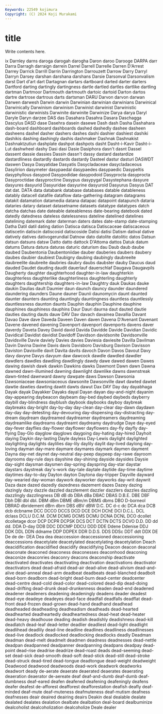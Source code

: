 ```yaml
---
Keywords: 22549 kojimura
Copyright: (C) 2024 Koji Murakami
---
```


# title

Write contents here.



ix Darnley darns daroga darogah darogha Daron
daroo Darooge DARPA darr Darra Darragh darraign darrein Darrel Darrell
Darrelle Darren D'Arrest Darrey Darrick Darrill Darrin Darrington Darrouzett Darrow
Darry Darryl Darryn Darsey darshan darshana darshans Darsie Darsonval Darsonvalism
darst Dart d'art dart Dartagnan dartars dartboard darted darter darters
Dartford darting dartingly dartingness dartle dartled dartles dartlike dartling dartman
Dartmoor Dartmouth dartmouth dartoic dartoid Darton dartos dartre dartrose dartrous
darts dartsman DARU Darvon darvon darwan Darwen darwesh Darwin darwin
Darwinian darwinian darwinians Darwinical Darwinically Darwinism darwinism Darwinist darwinist Darwinistic
darwinistic darwinists Darwinite darwinite Darwinize Darya darya Daryl Daryle Daryn
darzee DAS das Dasahara Dasahra Dasara Daschagga Dascylus DASD dase
Dasehra dasein dasewe Dash dash Dasha Dashahara dash-board dashboard dashboards
dashed dashedly dashee dasheen dasheens dashel dasher dashers dashes dashi
dashier dashiest dashiki dashikis dashing dashingly dashis dashmaker Dashnak Dashnakist
Dashnaktzutiun dashplate dashpot dashpots dasht Dasht-i-Kavir Dasht-i-Lut dashwheel dashy Dasi
dasi Dasie Dasiphora dasn't dasnt Dassel dassent dassie dassies Dassin
dassn't dassy dastard dastardize dastardliness dastardly dastards dastardy Dasteel dastur
dasturi DASWDT daswen Dasya Dasyatidae Dasyatis Dasycladaceae dasycladaceous Dasylirion dasymeter
dasypaedal dasypaedes dasypaedic Dasypeltis dasyphyllous dasypod Dasypodidae dasypodoid Dasyprocta dasyprocta
Dasyproctidae dasyproctine Dasypus dasypygal Dasystephana dasyure dasyures dasyurid Dasyuridae dasyurine
dasyuroid Dasyurus Dasyus DAT dat dat. DATA data databank database
databases datable datableness datably datacell datafile dataflow data-gathering datagram datagrams
datakit datamation datamedia datana datapac datapoint datapunch dataria dataries datary
dataset datasetname datasets datatype datatypes datch datcha datchas date dateable
dateableness date-bearing datebook dated datedly datedness dateless datelessness dateline datelined
datelines datelining datemark dater daterman daters dates date-stamp date-stamping Datha
Datil datil dating dation Datisca datisca Datiscaceae datiscaceous datiscetin datiscin
datiscosid datiscoside Datisi datisi Datism datival dative datively datives dativogerundial
Datnow dato datolite datolitic datos Datsun datsun datsuns datsw Datto
datto dattock D'Attoma dattos Datuk datum datums Datura datura daturas
daturic daturism dau Daub daub daube daubed Daubentonia Daubentoniidae dauber
dauberies daubers daubery daubes daubier daubiest Daubigny daubing daubingly daubreeite
daubreelite daubreite daubries daubry daubs daubster dauby Daucus daud dauded
Daudet dauding daudit dauerlauf dauerschlaf Daugava Daugavpils Daugherty daughter daughterhood
daughter-in-law daughterkin daughterless daughterlike daughterliness daughterling daughterly daughters daughtership daughters-in-law
Daughtry dauk Daukas dauke daukin Daulias dault Daumier daun daunch
dauncy daunder daundered daundering daunders Daune dauner Daunii daunomycin daunt
daunted daunter daunters daunting dauntingly dauntingness dauntless dauntlessly dauntlessness daunton
daunts Dauphin dauphin Dauphine dauphine dauphines dauphiness dauphins Daur Dauri
daurna daut dauted dautie dauties dauting dauts dauw DAV Dav
davach davainea Davallia Davant Davao Dave dave Daveda Daveen Daven
daven Davena D'Avenant Davenant Davene davened davening Davenport davenport davenports
davens daver daverdy Daveta Davey David david Davida Davidde Davide
Davidian Davidic Davidical Davidist davidist Davidoff Davidson davidsonite Davidsonville Davidsville
Davie daviely Davies davies Daviesia daviesite Davilla Davilman Davin Davina
Davine Davis davis Davisboro Davisburg Davison Davisson Daviston Davisville davit
Davita davits davoch Davon Davos Davout Davy davy davyne Davys
davyum daw dawcock dawdle dawdled dawdler dawdlers dawdles dawdling dawdlingly
dawdy dawe dawed dawen Dawes dawing dawish dawk dawkin Dawkins
dawks Dawmont Dawn dawn Dawna dawned dawn-illumined dawning dawnlight dawnlike
dawns dawnstreak dawn-tinted dawnward dawny dawpate daws Dawson Dawsonia Dawsoniaceae
dawsoniaceous dawsonite Dawsonville dawt dawted dawtet dawtie dawties dawting dawtit
dawts dawut Dax DAY Day day dayabhaga Dayak dayak Dayakker
Dayaks dayal Dayan dayan day-and-night dayanim day-appearing daybeacon daybeam day-bed
daybed daybeds dayberry daybill day-blindness dayblush daybook daybooks dayboy daybreak
daybreaks day-bright day-by-day day-clean day-clear day-dawn daydawn day-day day-detesting day-devouring
day-dispensing day-distracting day-dream daydream daydreamed daydreamer daydreamers daydreaming daydreamlike daydreams
daydreamt daydreamy daydrudge Daye day-eyed day-fever dayflies day-flower dayflower dayflowers
day-fly dayfly day-flying Day-Glo dayglow dayglows daygoing day-hating day-hired Dayhoit
daying Daykin day-lasting Dayle dayless Day-Lewis daylight daylighted daylighting daylights
daylilies day-lily daylily daylit day-lived daylong day-loving dayman day-mare daymare
daymares daymark daymen dayment Dayna day-net daynet day-neutral day-peep daypeep
day-rawe dayroom dayrooms day-rule days dayshine day-shining dayside daysides Daysie
day-sight daysman daysmen day-spring dayspring day-star daystar daystars daystreak day's-work
day-tale daytale daytide day-time daytime daytimes day-to-day Dayton dayton Daytona
day-tripper Dayville dayward day-wearied day-woman daywork dayworker dayworks day-writ daywrit
Daza daze dazed dazedly dazedness dazement dazes Dazey dazing dazingly
dazy dazzle dazzled dazzlement dazzler dazzlers dazzles dazzling dazzlingly dazzlingness
DB dB db DBA dBa DBAC DBAS D.B.E. DBE DBF
Dbh DBI dbl dbl. DBM dBm DBME dBm/m DBMS dbms
DBO D-borneol DBRAD dbridement dBrn dbrn DBS dBV dBW D.C.
DC d-c dc DCA dca DCB dcb dcbname DCC DCCO
DCCS DCD DCE DCH DChE DCI D.C.L. DCL dclass DCLU
D.C.M. DCM DCMG DCMS DCMU DCNA DCNL DCO dcollet dcolletage
dcor DCP DCPR DCPSK DCS DCT DCTN DCTS DCVO D.D.
DD dd dd. DDA D-day DDB DDC DDCMP DDCU DDD
DDE Ddene Ddenise DDJ DDK DDL DDN ddname DDP DDPEX
DDR D.D.S. DDS DDSc DDT ddt DDX DE De de
de- DEA Dea dea deaccession deaccessioned deaccessioning deaccessions deacetylate deacetylated
deacetylating deacetylation Deach deacidification deacidified deacidify deacidifying Deacon deacon deaconal
deaconate deaconed deaconess deaconesses deaconhood deaconing deaconize deaconries deaconry deacons
deaconship deactivate deactivated deactivates deactivating deactivation deactivations deactivator deactivators dead
dead-afraid dead-air dead-alive dead-alivism dead-and-alive dead-anneal dead-arm deadbeat deadbeats dead-blanched
deadbolt dead-born deadborn dead-bright dead-burn dead-center deadcenter dead-centre dead-cold dead-color
dead-colored dead-dip dead-doing dead-drifting dead-drunk dead-drunkenness deaden dead-end deadened deadener
deadeners deadening deadeningly deadens deader deadest dead-eye deadeye deadeyes dead-face
deadfall deadfalls deadflat dead-front dead-frozen dead-grown dead-hand deadhand deadhead deadheaded
deadheading deadheadism deadheads dead-hearted deadhearted deadheartedly deadheartedness dead-heat dead-heater dead-heavy
deadhouse deading deadish deadishly deadishness dead-kill deadlatch dead-leaf dead-letter deadlier
deadliest dead-light deadlight deadlihead deadlily dead-line deadline deadlines deadliness deadlinesses
dead-live deadlock deadlocked deadlocking deadlocks deadly Deadman deadman dead-melt deadmelt
deadmen deadness deadnesses dead-nettle deadpan deadpanned deadpanner deadpanning deadpans deadpay
dead-point dead-rise deadrise deadrize dead-roast deads dead-seeming dead-set dead-sick dead-smooth
dead-soft dead-stick dead-still dead-stroke dead-struck dead-tired dead-tongue deadtongue dead-weight deadweight
Deadwood deadwood deadwoods dead-work deadwork deadworks deadwort deady de-aerate deaerate
deaerated deaerates deaerating deaeration deaerator de-aereate deaf deaf-and-dumb deaf-dumb deaf-dumbness
deaf-eared deafen deafened deafening deafeningly deafens deafer deafest de-afforest deafforest
deafforestation deafish deafly deaf-minded deaf-mute deaf-muteness deafmuteness deaf-mutism deafness deafnesses
deair deaired deairing deairs Deakin deal dealable dealate dealated dealates
dealation dealbate dealbation deal-board dealbuminize dealcoholist dealcoholization dealcoholize Deale dealer
